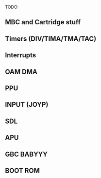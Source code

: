 TODO:

## MBC and Cartridge stuff
## Timers (DIV/TIMA/TMA/TAC)
## Interrupts 
## OAM DMA
## PPU 
## INPUT (JOYP)
## SDL
## APU
## GBC BABYYY
## BOOT ROM

